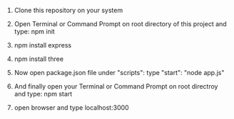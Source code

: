 1. Clone this repository on your system

2. Open Terminal or Command Prompt on root directory of this project and type: npm init

3. npm install express

4. npm install three

5. Now open package.json file under "scripts": type "start": "node app.js"

6. And finally open your Terminal or Command Prompt on root directroy and type: npm start

7. open browser and type localhost:3000
